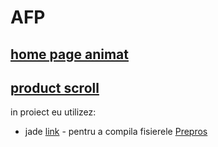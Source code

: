 # AFP

## [home page animat](https://rawgit.com/cromozooom/afp/master/dev%20afp/v02/index.html)
## [product scroll](https://rawgit.com/cromozooom/afp/master/dev%20afp/v01/prod.html)

in proiect eu utilizez:
- jade [link](http://jade-lang.com/) - pentru a compila fisierele [Prepros](https://prepros.io/)
